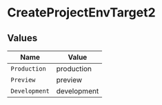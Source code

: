 # CreateProjectEnvTarget2


## Values

| Name          | Value         |
| ------------- | ------------- |
| `Production`  | production    |
| `Preview`     | preview       |
| `Development` | development   |